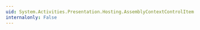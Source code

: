 ```yaml
---
uid: System.Activities.Presentation.Hosting.AssemblyContextControlItem.ItemType
internalonly: False
---
```

